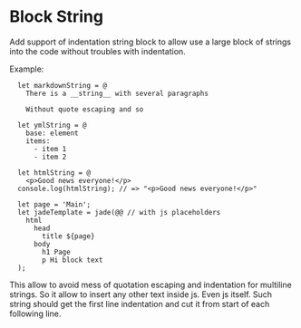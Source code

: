 # Block String

Add support of indentation string block to allow use a large block of strings into
the code without troubles with indentation.

Example:

```
  let markdownString = @ 
    There is a __string__ with several paragraphs

    Without quote escaping and so

  let ymlString = @
    base: element
    items:
      - item 1
      - item 2
  
  let htmlString = @
    <p>Good news everyone!</p>
  console.log(htmlString); // => "<p>Good news everyone!</p>"
  
  let page = 'Main';
  let jadeTemplate = jade(@@ // with js placeholders
    html
      head
        title ${page}
      body
        h1 Page
        p Hi block text
  );
```

This allow to avoid mess of quotation escaping and indentation for multiline strings.
So it allow to insert any other text inside js. Even js itself. Such string should get the first line
indentation and cut it from start of each following line.
